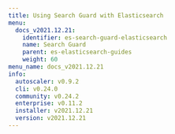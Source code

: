 ```yaml
---
title: Using Search Guard with Elasticsearch
menu:
  docs_v2021.12.21:
    identifier: es-search-guard-elasticsearch
    name: Search Guard
    parent: es-elasticsearch-guides
    weight: 60
menu_name: docs_v2021.12.21
info:
  autoscaler: v0.9.2
  cli: v0.24.0
  community: v0.24.2
  enterprise: v0.11.2
  installer: v2021.12.21
  version: v2021.12.21
---
```


